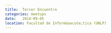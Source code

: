 ```yaml
---
title:  Tercer Encuentro
categories: meetups
date:   2014-09-05
location: Facultad de Inform&aacute;tica (UNLP)
---
```

